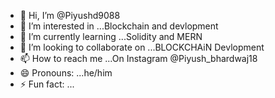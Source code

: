 - 👋 Hi, I’m @Piyushd9088
- 👀 I’m interested in ...Blockchain and devlopment
- 🌱 I’m currently learning ...Solidity and MERN
- 💞️ I’m looking to collaborate on ...BLOCKCHAiN Devlopment
- 📫 How to reach me ...On Instagram @Piyush_bhardwaj18
- 😄 Pronouns: ...he/him
- ⚡ Fun fact: ...

<!---
Piyushd9088/Piyushd9088 is a ✨ special ✨ repository because its `README.md` (this file) appears on your GitHub profile.
You can click the Preview link to take a look at your changes.
--->

